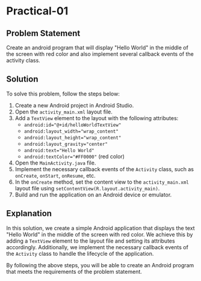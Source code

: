 # Practical-01

## Problem Statement

Create an android program that will display "Hello World" in the middle of the screen with red color and also implement several callback events of the activity class.

## Solution

To solve this problem, follow the steps below:

1. Create a new Android project in Android Studio.
2. Open the `activity_main.xml` layout file.
3. Add a `TextView` element to the layout with the following attributes:
   - `android:id="@+id/helloWorldTextView"`
   - `android:layout_width="wrap_content"`
   - `android:layout_height="wrap_content"`
   - `android:layout_gravity="center"`
   - `android:text="Hello World"`
   - `android:textColor="#FF0000"` (red color)
4. Open the `MainActivity.java` file.
5. Implement the necessary callback events of the `Activity` class, such as `onCreate`, `onStart`, `onResume`, etc.
6. In the `onCreate` method, set the content view to the `activity_main.xml` layout file using `setContentView(R.layout.activity_main)`.
7. Build and run the application on an Android device or emulator.

## Explanation

In this solution, we create a simple Android application that displays the text "Hello World" in the middle of the screen with red color. We achieve this by adding a `TextView` element to the layout file and setting its attributes accordingly. Additionally, we implement the necessary callback events of the `Activity` class to handle the lifecycle of the application.

By following the above steps, you will be able to create an Android program that meets the requirements of the problem statement.


